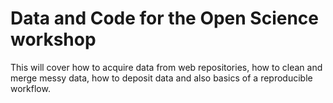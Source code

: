
# Data and Code for the Open Science workshop

This will cover how to acquire data from web repositories, how to clean and merge messy data, how to deposit data and also basics of a reproducible workflow.

